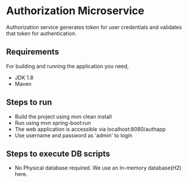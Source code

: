 # Authorization Microservice
Authorization service generates token for user credentials and validates that token for authentication.

## Requirements
For building and running the application you need,
  * JDK 1.8
  * Maven
  
## Steps to run
* Build the project using mvn clean install
* Run using mvn spring-boot:run
* The web application is accessible via localhost:8080/authapp
* Use username and password as 'admin' to login

## Steps to execute DB scripts
* No Physical database required. We use an In-memory database(H2) here.
